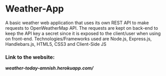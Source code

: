 # Weather-App
A basic weather web application that uses its own REST API to make requests to OpenWeatherMap API. The requests are kept on back-end to keep the API key a secret since it is exposed to the client/user when using on front-end. Technologies/Frameworks used are Node.js, Express.js, Handlebars.js, HTML5, CSS3 and Client-Side JS

### Link to the website:
***weather-today-amnish.herokuapp.com/***

